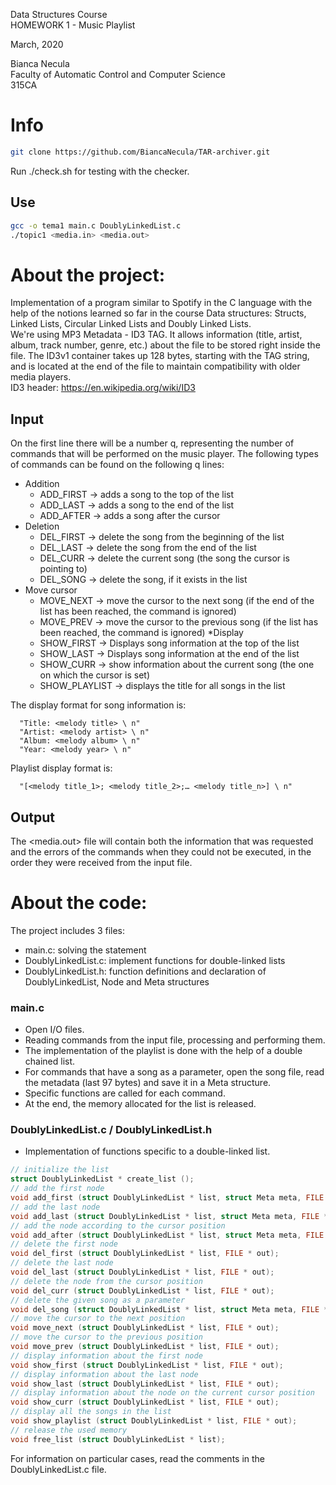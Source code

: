 Data Structures Course \
HOMEWORK 1 - Music Playlist 

March, 2020

Bianca Necula \
Faculty of Automatic Control and Computer Science \
315CA 

# Info
```bash
git clone https://github.com/BiancaNecula/TAR-archiver.git
```
Run ./check.sh for testing with the checker. 

## Use

```bash
gcc -o tema1 main.c DoublyLinkedList.c
./topic1 <media.in> <media.out>
```
# About the project:
Implementation of a program similar to Spotify in the C language with the help of the notions learned so far in the course Data structures: 
Structs, Linked Lists, Circular Linked Lists and Doubly Linked Lists.  
We're using MP3 Metadata - ID3 TAG. It allows information (title, artist, album, track number, genre, etc.) 
about the file to be stored right inside the file. The ID3v1 container takes up 128 bytes, starting with the TAG string, 
and is located at the end of the file to maintain compatibility with older media players.  
ID3 header: https://en.wikipedia.org/wiki/ID3  

## Input
On the first line there will be a number q, representing the number of commands that will be performed on the music player. The following types of commands can be found on the following q lines:

* Addition  
  - ADD_FIRST <song name> → adds a song to the top of the list
  - ADD_LAST <song name> → adds a song to the end of the list
  - ADD_AFTER <song name> → adds a song after the cursor
* Deletion
  - DEL_FIRST → delete the song from the beginning of the list
  - DEL_LAST → delete the song from the end of the list
  - DEL_CURR → delete the current song (the song the cursor is pointing to)
  - DEL_SONG <song name> → delete the song, if it exists in the list
* Move cursor
  - MOVE_NEXT → move the cursor to the next song (if the end of the list has been reached, the command is ignored)
  - MOVE_PREV → move the cursor to the previous song (if the list has been reached, the command is ignored)
*Display
  - SHOW_FIRST → Displays song information at the top of the list
  - SHOW_LAST → Displays song information at the end of the list
  - SHOW_CURR → show information about the current song (the one on which the cursor is set)
  - SHOW_PLAYLIST → displays the title for all songs in the list
 
 The display format for song information is:  
 ```
   "Title: <melody title> \ n"
   "Artist: <melody artist> \ n"
   "Album: <melody album> \ n"
   "Year: <melody year> \ n"
```
Playlist display format is:
 ```
   "[<melody title_1>; <melody title_2>;… <melody title_n>] \ n"
 ```
 
## Output
The <media.out> file will contain both the information that was requested and the errors of the commands when they could not be executed, in the order they were received from the input file.

# About the code:
The project includes 3 files:
* main.c: solving the statement
* DoublyLinkedList.c: implement functions for double-linked lists
* DoublyLinkedList.h: function definitions and declaration of DoublyLinkedList, Node and Meta structures

### main.c

* Open I/O files.
* Reading commands from the input file, processing and performing them.
* The implementation of the playlist is done with the help of a double chained list.
* For commands that have a song as a parameter, open the song file, read the metadata (last 97 bytes) and save it in a Meta structure.
* Specific functions are called for each command.
* At the end, the memory allocated for the list is released.

### DoublyLinkedList.c / DoublyLinkedList.h

* Implementation of functions specific to a double-linked list.
 
```C
// initialize the list
struct DoublyLinkedList * create_list ();
// add the first node
void add_first (struct DoublyLinkedList * list, struct Meta meta, FILE * out);
// add the last node
void add_last (struct DoublyLinkedList * list, struct Meta meta, FILE * out);
// add the node according to the cursor position
void add_after (struct DoublyLinkedList * list, struct Meta meta, FILE * out);
// delete the first node
void del_first (struct DoublyLinkedList * list, FILE * out);
// delete the last node
void del_last (struct DoublyLinkedList * list, FILE * out);
// delete the node from the cursor position
void del_curr (struct DoublyLinkedList * list, FILE * out);
// delete the given song as a parameter
void del_song (struct DoublyLinkedList * list, struct Meta meta, FILE * out);
// move the cursor to the next position
void move_next (struct DoublyLinkedList * list, FILE * out);
// move the cursor to the previous position
void move_prev (struct DoublyLinkedList * list, FILE * out);
// display information about the first node
void show_first (struct DoublyLinkedList * list, FILE * out);
// display information about the last node
void show_last (struct DoublyLinkedList * list, FILE * out);
// display information about the node on the current cursor position
void show_curr (struct DoublyLinkedList * list, FILE * out);
// display all the songs in the list
void show_playlist (struct DoublyLinkedList * list, FILE * out);
// release the used memory
void free_list (struct DoublyLinkedList * list);
```
For information on particular cases, read the comments in the DoublyLinkedList.c file.

